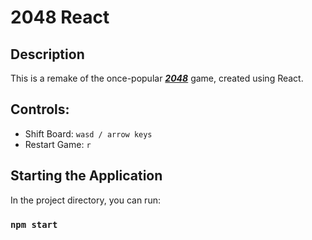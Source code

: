 # 2048 React

## Description

This is a remake of the once-popular [**_2048_**](https://play2048.co/) game, created using React.

## Controls:

-   Shift Board: `wasd / arrow keys`
-   Restart Game: `r`

## Starting the Application

In the project directory, you can run:

### `npm start`
